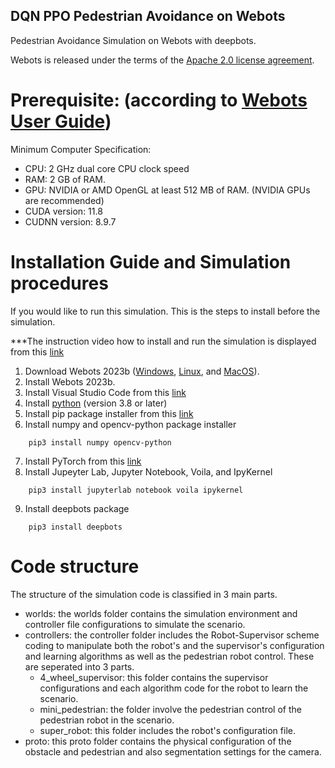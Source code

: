 ## DQN PPO Pedestrian Avoidance on Webots

Pedestrian Avoidance Simulation on Webots with deepbots.

Webots is released under the terms of the [Apache 2.0 license agreement](https://cyberbotics.com/doc/guide/webots-license-agreement).

# Prerequisite: (according to [Webots User Guide](https://cyberbotics.com/doc/guide/system-requirements))

Minimum Computer Specification: 
 - CPU: 2 GHz dual core CPU clock speed 
 - RAM: 2 GB of RAM.
 - GPU: NVIDIA or AMD OpenGL at least 512 MB of RAM. (NVIDIA GPUs are recommended)
 - CUDA version: 11.8
 - CUDNN version: 8.9.7

# Installation Guide and Simulation procedures
If you would like to run this simulation. This is the steps to install before the simulation.

***The instruction video how to install and run the simulation is displayed from this [link](https://youtu.be/C7BN6PAKfh8)

1. Download Webots 2023b  ([Windows](https://cyberbotics.com/doc/guide/installation-procedure#installation-on-windows), [Linux](https://cyberbotics.com/doc/guide/installation-procedure#installation-on-linux), and [MacOS](https://cyberbotics.com/doc/guide/installation-procedure#installation-on-macos)).
2. Install Webots 2023b.
3. Install Visual Studio Code from this [link](https://code.visualstudio.com/)
4. Install [python](https://www.python.org/downloads/) (version 3.8 or later)
5. Install pip package installer from this [link](https://pip.pypa.io/en/stable/installation)
6. Install numpy and opencv-python package installer 
```
    pip3 install numpy opencv-python 
```
7. Install PyTorch from this [link](https://pytorch.org)
8. Install Jupeyter Lab, Jupyter Notebook, Voila, and IpyKernel 
```
    pip3 install jupyterlab notebook voila ipykernel
```
9. Install deepbots package 
```
    pip3 install deepbots
```
# Code structure
The structure of the simulation code is classified in 3 main parts.
 - worlds: the worlds folder contains the simulation environment and controller file configurations to simulate the scenario.
 - controllers: the controller folder includes the Robot-Supervisor scheme coding to manipulate both the robot's and the supervisor's configuration and learning algorithms as well as the pedestrian robot control. These are seperated into 3 parts.
   - 4_wheel_supervisor: this folder contains the supervisor configurations and each algorithm code for the robot to learn the scenario.
   - mini_pedestrian: the folder involve the pedestrian control of the pedestrian robot in the scenario.
   - super_robot: this folder includes the robot's configuration file.
 - proto: this proto folder contains the physical configuration of the obstacle and pedestrian and also segmentation settings for the camera.

